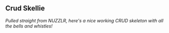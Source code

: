 ## Crud Skellie

*Pulled straight from NUZZLR, here's a nice working CRUD skeleton with all the bells and whistles!*


